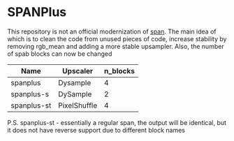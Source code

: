 # SPANPlus
This repository is not an official modernization of [span](https://github.com/hongyuanyu/SPAN). The main idea of ​​which is to clean the code from unused pieces of code, increase stability by removing rgb_mean and adding a more stable upsampler. Also, the number of spab blocks can now be changed

| Name        | Upscaler     | n_blocks |
|-------------|--------------|----------|
| spanplus    | Dysample     | 4        |
| spanplus-s  | DySample     | 2        | 
| spanplus-st | PixelShuffle | 4        |


P.S. spanplus-st - essentially a regular span, the output will be identical, but it does not have reverse support due to different block names
